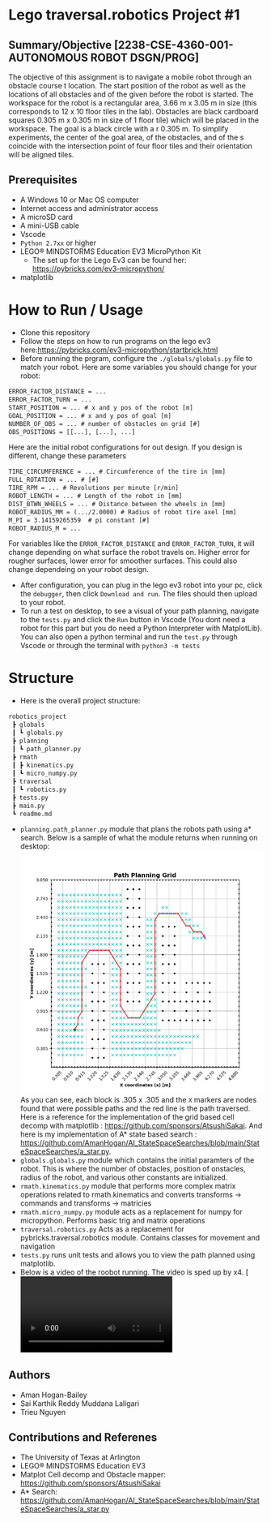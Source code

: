 # Lego traversal.robotics Project #1
## Summary/Objective [2238-CSE-4360-001-AUTONOMOUS ROBOT DSGN/PROG]
The objective of this assignment is to navigate a mobile robot through an obstacle course t
location. The start position of the robot as well as the locations of all obstacles and of the
given before the robot is started. The workspace for the robot is a rectangular area, 3.66 m x 3.05 m in size (this corresponds to
12 x 10 floor tiles in the lab). Obstacles are black cardboard squares 0.305 m x 0.305 m in
size of 1 floor tile) which will be placed in the workspace. The goal is a black circle with a r
0.305 m. To simplify experiments, the center of the goal area, of the obstacles, and of the s
coincide with the intersection point of four floor tiles and their orientation will be aligned
tiles.

## Prerequisites
- A Windows 10 or Mac OS computer
- Internet access and administrator access
- A microSD card
- A mini-USB cable
- Vscode
- `Python 2.7xx` or higher
- LEGO® MINDSTORMS Education EV3 MicroPython Kit
    - The set up for the Lego Ev3 can be found her: https://pybricks.com/ev3-micropython/
- matplotlib

# How to Run / Usage
- Clone this repository
- Follow the steps on how to run programs on the lego ev3 here:https://pybricks.com/ev3-micropython/startbrick.html
- Before running the prgram, configure the `./globals/globals.py` file to match your robot. Here are some variables you should change for your robot:
```
ERROR_FACTOR_DISTANCE = ...
ERROR_FACTOR_TURN = ...
START_POSITION = ... # x and y pos of the robot [m]
GOAL_POSITION = ... # x and y pos of goal [m]
NUMBER_OF_OBS = ... # number of obstacles on grid [#] 
OBS_POSITIONS = [[...], [...], ...]
```
Here are the initial robot configurations for out design. If you design is different, change these parameters
```
TIRE_CIRCUMFERENCE = ... # Circumference of the tire in [mm]
FULL_ROTATION = ... # [#]
TIRE_RPM = ... # Revolutions per minute [r/min]
ROBOT_LENGTH = ... # Length of the robot in [mm]
DIST_BTWN_WHEELS = ... # Distance between the wheels in [mm]
ROBOT_RADIUS_MM = (.../2.0000) # Radius of robot tire axel [mm]
M_PI = 3.14159265359  # pi constant [#]
ROBOT_RADIUS_M = ...
```
For variables like the `ERROR_FACTOR_DISTANCE` and `ERROR_FACTOR_TURN`, it will change depending on what surface the robot travels on. Higher error for rougher surfaces, lower error for smoother surfaces. This could also change dependeing on your robot design.
- After configuration, you can plug in the lego ev3 robot into your pc, click the `debugger`, then click `Download and run`. The files should then upload to your robot.
- To run a test on desktop, to see a visual of your path planning, navigate to the `tests.py` and click the `Run` button in Vscode (You dont need a robot for this part but you do need a Python Interpreter with MatplotLib). You can also open a python terminal and run the `test.py` through Vscode or through the terminal with `python3 -m tests`

# Structure
- Here is the overall project structure:
```
robotics_project
 ┣ globals
 ┃ ┗ globals.py
 ┣ planning
 ┃ ┗ path_planner.py
 ┣ rmath
 ┃ ┣ kinematics.py
 ┃ ┗ micro_numpy.py
 ┣ traversal
 ┃ ┗ robotics.py
 ┣ tests.py
 ┣ main.py
 ┗ readme.md
```
- `planning.path_planner.py` module that plans the robots path using a* search. Below is a sample of what the module returns when running on desktop: ![Image of path planner](planned_path.png) As you can see, each block is .305 x .305 and the `X` markers are nodes found that were possible paths and the red line is the path traversed. Here is a reference for the implementation of the grid based cell decomp with matplotlib : https://github.com/sponsors/AtsushiSakai. And here is my implementation of A* state based search : https://github.com/AmanHogan/AI_StateSpaceSearches/blob/main/StateSpaceSearches/a_star.py. 
- `globals.globals.py` module which contains the initial paramters of the robot. This is where the number of obstacles, position of onstacles, radius of the robot, and various other constants are initialized. 
- `rmath.kinematics.py` module that performs more complex matrix operations related to rmath.kinematics and converts transforms -> commands and transforms -> matricies
- `rmath.micro_numpy.py` module acts as a replacement for numpy for micropython. Performs basic trig and matrix operations
- `traversal.robotics.py` Acts as a replacement for pybricks.traversal.robotics module. Contains classes for movement and navigation
- `tests.py` runs unit tests and allows you to view the path planned using matplotlib.
- Below is a video of the roobot running. The video is sped up by x4. [![Watch the video](robot_video.mp4)
## Authors
- Aman Hogan-Bailey
- Sai Karthik Reddy Muddana Laligari
- Trieu Nguyen

## Contributions and Referenes
- The University of Texas at Arlington
- LEGO® MINDSTORMS Education EV3
- Matplot Cell decomp and Obstacle mapper: https://github.com/sponsors/AtsushiSakai
- A* Search: https://github.com/AmanHogan/AI_StateSpaceSearches/blob/main/StateSpaceSearches/a_star.py
